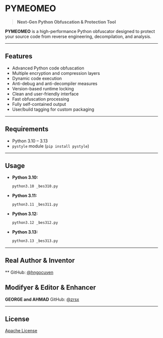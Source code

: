 # PYMEOMEO

> **Next-Gen Python Obfuscation & Protection Tool**

**PYMEOMEO** is a high-performance Python obfuscator designed to protect your source code from reverse engineering, decompilation, and analysis.

---

## Features

* Advanced Python code obfuscation
* Multiple encryption and compression layers
* Dynamic code execution
* Anti-debug and anti-decompiler measures
* Version-based runtime locking
* Clean and user-friendly interface
* Fast obfuscation processing
* Fully self-contained output
* User/build tagging for custom packaging

---

## Requirements

* Python 3.10 – 3.13
* `pystyle` module (`pip install pystyle`)

---

## Usage

* **Python 3.10:**

  ```bash
  python3.10 _bes310.py
  ```

* **Python 3.11:**

  ```bash
  python3.11 _bes311.py
  ```

* **Python 3.12:**

  ```bash
  python3.12 _bes312.py
  ```

* **Python 3.13:**

  ```bash
  python3.13 _bes313.py
  ```

---
## Real Author & Inventor

**
GitHub: [@hngocuyen](https://github.com/hngocuyen)


## Modifyer & Editor & Enhancer

**GEORGE and AHMAD**
GitHub: [@zrsx](https://github.com/zrsx)

---

## License

[Apache License](LICENSE)

